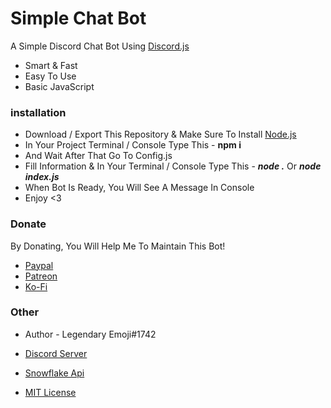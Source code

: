 # Simple Chat Bot

A Simple Discord Chat Bot Using [Discord.js](https://www.npmjs.com/package/discord.js)

- Smart & Fast
- Easy To Use
- Basic JavaScript

### installation

- Download / Export This Repository & Make Sure To Install [Node.js](https://nodejs.org/en/)
- In Your Project Terminal / Console Type This - **npm i**
- And Wait After That Go To Config.js
- Fill Information & In Your Terminal / Console Type This - **_node ._** Or **_node index.js_**
- When Bot Is Ready, You Will See A Message In Console
- Enjoy <3

### Donate

By Donating, You Will Help Me To Maintain This Bot!

- [Paypal](https://www.paypal.com/paypalme/legendemoji)
- [Patreon](https://www.patreon.com/LegendaryEmoji)
- [Ko-Fi](https://ko-fi.com/LegendaryEmoji)

### Other

-  Author - Legendary Emoji#1742

- [Discord Server](https://discord.gg/umMpnqS)

- [Snowflake Api](https://api.snowflakedev.xyz/)

- [MIT License](https://github.com/LegendaryEmoji/simple-chat-bot/blob/main/LICENSE)
